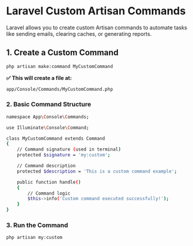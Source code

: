 

#  Laravel Custom Artisan Commands
Laravel allows you to create custom Artisan commands to automate tasks like sending emails, clearing caches, or generating reports.


## 1. Create a Custom Command
```bash
php artisan make:command MyCustomCommand
```
**✅ This will create a file at:**
```bash
app/Console/Commands/MyCustomCommand.php
```

### 2. Basic Command Structure
```bash
namespace App\Console\Commands;

use Illuminate\Console\Command;

class MyCustomCommand extends Command
{
    // Command signature (used in terminal)
    protected $signature = 'my:custom';

    // Command description
    protected $description = 'This is a custom command example';

    public function handle()
    {
        // Command logic
        $this->info('Custom command executed successfully!');
    }
}

```

### 3. Run the Command
```bash
php artisan my:custom
```